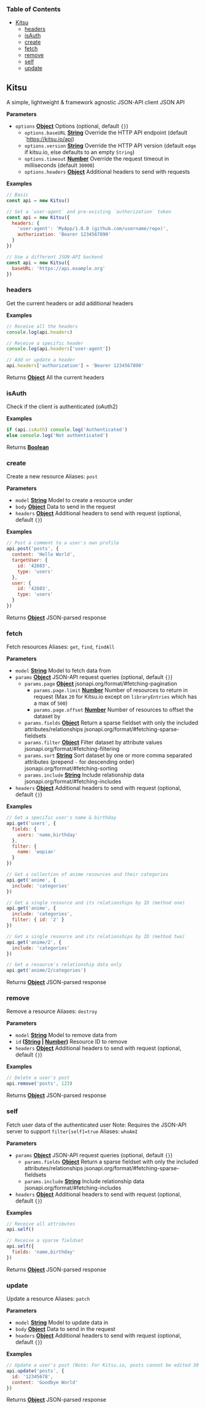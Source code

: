 <!-- Generated by documentation.js. Update this documentation by updating the source code. -->

### Table of Contents

-   [Kitsu](#kitsu)
    -   [headers](#headers)
    -   [isAuth](#isauth)
    -   [create](#create)
    -   [fetch](#fetch)
    -   [remove](#remove)
    -   [self](#self)
    -   [update](#update)

## Kitsu

A simple, lightweight & framework agnostic JSON-API client JSON API

**Parameters**

-   `options` **[Object](https://developer.mozilla.org/en-US/docs/Web/JavaScript/Reference/Global_Objects/Object)** Options (optional, default `{}`)
    -   `options.baseURL` **[String](https://developer.mozilla.org/en-US/docs/Web/JavaScript/Reference/Global_Objects/String)** Override the HTTP API endpoint (default \`<https://kitsu.io/api>)
    -   `options.version` **[String](https://developer.mozilla.org/en-US/docs/Web/JavaScript/Reference/Global_Objects/String)** Override the HTTP API version (default `edge` if kitsu.io, else defaults to an empty `String`)
    -   `options.timeout` **[Number](https://developer.mozilla.org/en-US/docs/Web/JavaScript/Reference/Global_Objects/Number)** Override the request timeout in milliseconds (default `30000`)
    -   `options.headers` **[Object](https://developer.mozilla.org/en-US/docs/Web/JavaScript/Reference/Global_Objects/Object)** Additional headers to send with requests

**Examples**

```javascript
// Basic
const api = new Kitsu()
```

```javascript
// Set a `user-agent` and pre-existing `authorization` token
const api = new Kitsu({
  headers: {
    'user-agent': 'MyApp/1.0.0 (github.com/username/repo)',
    authorization: 'Bearer 1234567890'
  }
})
```

```javascript
// Use a different JSON-API backend
const api = new Kitsu({
  baseURL: 'https://api.example.org'
})
```

### headers

Get the current headers or add additional headers

**Examples**

```javascript
// Receive all the headers
console.log(api.headers)
```

```javascript
// Receive a specific header
console.log(api.headers['user-agent'])
```

```javascript
// Add or update a header
api.headers['authorization'] = 'Bearer 1234567890'
```

Returns **[Object](https://developer.mozilla.org/en-US/docs/Web/JavaScript/Reference/Global_Objects/Object)** All the current headers

### isAuth

Check if the client is authenticated (oAuth2)

**Examples**

```javascript
if (api.isAuth) console.log('Authenticated')
else console.log('Not authenticated')
```

Returns **[Boolean](https://developer.mozilla.org/en-US/docs/Web/JavaScript/Reference/Global_Objects/Boolean)** 

### create

Create a new resource
Aliases: `post`

**Parameters**

-   `model` **[String](https://developer.mozilla.org/en-US/docs/Web/JavaScript/Reference/Global_Objects/String)** Model to create a resource under
-   `body` **[Object](https://developer.mozilla.org/en-US/docs/Web/JavaScript/Reference/Global_Objects/Object)** Data to send in the request
-   `headers` **[Object](https://developer.mozilla.org/en-US/docs/Web/JavaScript/Reference/Global_Objects/Object)** Additional headers to send with request (optional, default `{}`)

**Examples**

```javascript
// Post a comment to a user's own profile
api.post('posts', {
  content: 'Hello World',
  targetUser: {
    id: '42603',
    type: 'users'
  },
  user: {
    id: '42603',
    type: 'users'
  }
})
```

Returns **[Object](https://developer.mozilla.org/en-US/docs/Web/JavaScript/Reference/Global_Objects/Object)** JSON-parsed response

### fetch

Fetch resources
Aliases: `get`, `find`, `findAll`

**Parameters**

-   `model` **[String](https://developer.mozilla.org/en-US/docs/Web/JavaScript/Reference/Global_Objects/String)** Model to fetch data from
-   `params` **[Object](https://developer.mozilla.org/en-US/docs/Web/JavaScript/Reference/Global_Objects/Object)** JSON-API request queries (optional, default `{}`)
    -   `params.page` **[Object](https://developer.mozilla.org/en-US/docs/Web/JavaScript/Reference/Global_Objects/Object)** jsonapi.org/format/#fetching-pagination
        -   `params.page.limit` **[Number](https://developer.mozilla.org/en-US/docs/Web/JavaScript/Reference/Global_Objects/Number)** Number of resources to return in request (Max `20` for Kitsu.io except on `libraryEntries` which has a max of `500`)
        -   `params.page.offset` **[Number](https://developer.mozilla.org/en-US/docs/Web/JavaScript/Reference/Global_Objects/Number)** Number of resources to offset the dataset by
    -   `params.fields` **[Object](https://developer.mozilla.org/en-US/docs/Web/JavaScript/Reference/Global_Objects/Object)** Return a sparse fieldset with only the included attributes/relationships jsonapi.org/format/#fetching-sparse-fieldsets
    -   `params.filter` **[Object](https://developer.mozilla.org/en-US/docs/Web/JavaScript/Reference/Global_Objects/Object)** Filter dataset by attribute values jsonapi.org/format/#fetching-filtering
    -   `params.sort` **[String](https://developer.mozilla.org/en-US/docs/Web/JavaScript/Reference/Global_Objects/String)** Sort dataset by one or more comma separated attributes (prepend `-` for descending order) jsonapi.org/format/#fetching-sorting
    -   `params.include` **[String](https://developer.mozilla.org/en-US/docs/Web/JavaScript/Reference/Global_Objects/String)** Include relationship data jsonapi.org/format/#fetching-includes
-   `headers` **[Object](https://developer.mozilla.org/en-US/docs/Web/JavaScript/Reference/Global_Objects/Object)** Additional headers to send with request (optional, default `{}`)

**Examples**

```javascript
// Get a specific user's name & birthday
api.get('users', {
  fields: {
    users: 'name,birthday'
  },
  filter: {
    name: 'wopian'
  }
})
```

```javascript
// Get a collection of anime resources and their categories
api.get('anime', {
  include: 'categories'
})
```

```javascript
// Get a single resource and its relationships by ID (method one)
api.get('anime', {
  include: 'categories',
  filter: { id: '2' }
})
```

```javascript
// Get a single resource and its relationships by ID (method two)
api.get('anime/2', {
  include: 'categories'
})
```

```javascript
// Get a resource's relationship data only
api.get('anime/2/categories')
```

Returns **[Object](https://developer.mozilla.org/en-US/docs/Web/JavaScript/Reference/Global_Objects/Object)** JSON-parsed response

### remove

Remove a resource
Aliases: `destroy`

**Parameters**

-   `model` **[String](https://developer.mozilla.org/en-US/docs/Web/JavaScript/Reference/Global_Objects/String)** Model to remove data from
-   `id` **([String](https://developer.mozilla.org/en-US/docs/Web/JavaScript/Reference/Global_Objects/String) \| [Number](https://developer.mozilla.org/en-US/docs/Web/JavaScript/Reference/Global_Objects/Number))** Resource ID to remove
-   `headers` **[Object](https://developer.mozilla.org/en-US/docs/Web/JavaScript/Reference/Global_Objects/Object)** Additional headers to send with request (optional, default `{}`)

**Examples**

```javascript
// Delete a user's post
api.remove('posts', 123)
```

Returns **[Object](https://developer.mozilla.org/en-US/docs/Web/JavaScript/Reference/Global_Objects/Object)** JSON-parsed response

### self

Fetch user data of the authenticated user
Note: Requires the JSON-API server to support `filter[self]=true`
Aliases: `whoAmI`

**Parameters**

-   `params` **[Object](https://developer.mozilla.org/en-US/docs/Web/JavaScript/Reference/Global_Objects/Object)** JSON-API request queries (optional, default `{}`)
    -   `params.fields` **[Object](https://developer.mozilla.org/en-US/docs/Web/JavaScript/Reference/Global_Objects/Object)** Return a sparse fieldset with only the included attributes/relationships jsonapi.org/format/#fetching-sparse-fieldsets
    -   `params.include` **[String](https://developer.mozilla.org/en-US/docs/Web/JavaScript/Reference/Global_Objects/String)** Include relationship data jsonapi.org/format/#fetching-includes
-   `headers` **[Object](https://developer.mozilla.org/en-US/docs/Web/JavaScript/Reference/Global_Objects/Object)** Additional headers to send with request (optional, default `{}`)

**Examples**

```javascript
// Receive all attributes
api.self()
```

```javascript
// Receive a sparse fieldset
api.self({
  fields: 'name,birthday'
})
```

Returns **[Object](https://developer.mozilla.org/en-US/docs/Web/JavaScript/Reference/Global_Objects/Object)** JSON-parsed response

### update

Update a resource
Aliases: `patch`

**Parameters**

-   `model` **[String](https://developer.mozilla.org/en-US/docs/Web/JavaScript/Reference/Global_Objects/String)** Model to update data in
-   `body` **[Object](https://developer.mozilla.org/en-US/docs/Web/JavaScript/Reference/Global_Objects/Object)** Data to send in the request
-   `headers` **[Object](https://developer.mozilla.org/en-US/docs/Web/JavaScript/Reference/Global_Objects/Object)** Additional headers to send with request (optional, default `{}`)

**Examples**

```javascript
// Update a user's post (Note: For Kitsu.io, posts cannot be edited 30 minutes after creation)
api.update('posts', {
  id: '12345678',
  content: 'Goodbye World'
})
```

Returns **[Object](https://developer.mozilla.org/en-US/docs/Web/JavaScript/Reference/Global_Objects/Object)** JSON-parsed response
